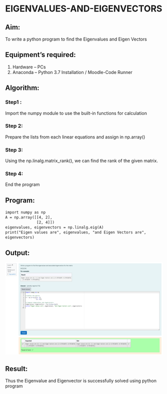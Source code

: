 # EIGENVALUES-AND-EIGENVECTORS
## Aim:
To write a python program to find the Eigenvalues and Eigen Vectors
## Equipment’s required:
1. 	Hardware – PCs
2. 	Anaconda – Python 3.7 Installation / Moodle-Code Runner
## Algorithm:
### Step1 : 
Import the numpy module to use the built-in functions for calculation

### Step 2: 
Prepare the lists from each linear equations and assign in np.array()

### Step 3:
Using the np.linalg.matrix_rank(), we can find the rank of the given matrix.

### Step 4: 
End the program

## Program:

```
import numpy as np
A = np.array([[4, 2],
              [2, 4]])
eigenvalues, eigenvectors = np.linalg.eig(A)
print("Eigen values are", eigenvalues, "and Eigen Vectors are", eigenvectors)
```

## Output:
![alt text](<Screenshot 2024-04-10 215754.png>)

## Result:
Thus the Eigenvalue and Eigenvector is successfully solved using python program
